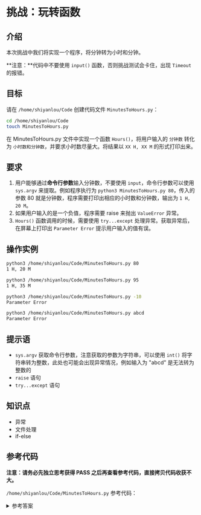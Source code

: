 # 挑战：玩转函数

## 介绍

本次挑战中我们将实现一个程序，将分钟转为小时和分钟。

**注意：**代码中不要使用 `input()` 函数，否则挑战测试会卡住，出现 `Timeout` 的报错。

## 目标

请在 `/home/shiyanlou/Code` 创建代码文件 `MinutesToHours.py`：

```bash
cd /home/shiyanlou/Code
touch MinutesToHours.py
```

在 MinutesToHours.py 文件中实现一个函数 `Hours()`，将用户输入的 `分钟数` 转化为 `小时数和分钟数`，并要求小时数尽量大。将结果以 `XX H, XX M` 的形式打印出来。

## 要求

1. 用户能够通过**命令行参数**输入分钟数，不要使用 `input`，命令行参数可以使用 `sys.argv` 来提取。例如程序执行为 `python3 MinutesToHours.py 80`，传入的参数 80 就是分钟数，程序需要打印出相应的小时数和分钟数，输出为 `1 H, 20 M`。
2. 如果用户输入的是一个负值，程序需要 raise 来抛出 `ValueError` 异常。
3. `Hours()` 函数调用的时候，需要使用 `try...except` 处理异常。获取异常后，在屏幕上打印出 `Parameter Error` 提示用户输入的值有误。

## 操作实例

```bash
python3 /home/shiyanlou/Code/MinutesToHours.py 80
1 H, 20 M

python3 /home/shiyanlou/Code/MinutesToHours.py 95
1 H, 35 M

python3 /home/shiyanlou/Code/MinutesToHours.py -10
Parameter Error

python3 /home/shiyanlou/Code/MinutesToHours.py abcd
Parameter Error
```

## 提示语

- `sys.argv` 获取命令行参数，注意获取的参数为字符串，可以使用 `int()` 将字符串转为整数，此处也可能会出现异常情况，例如输入为 "abcd" 是无法转为整数的
- `raise` 语句
- `try...except` 语句

## 知识点

- 异常
- 文件处理
- if-else

## 参考代码

**注意：请务必先独立思考获得 PASS 之后再查看参考代码，直接拷贝代码收获不大。**

`/home/shiyanlou/Code/MinutesToHours.py` 参考代码：

<details>
<summary>参考答案</summary>

```python
import sys
# 转换函数
def Hours(minute):
    # 如果为负数则 raise 异常
    if minute < 0:
        raise ValueError("Input number cannot be negative")
    else:
        print("{} H, {} M".format(int(minute / 60), minute % 60))

# 函数调用及异常处理逻辑
try:
    Hours(int(sys.argv[1]))
except:
    print("Parameter Error")
```

</details>

